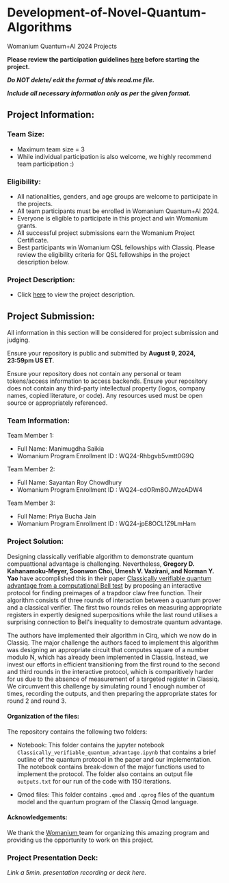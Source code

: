 # Development-of-Novel-Quantum-Algorithms
Womanium Quantum+AI 2024 Projects

**Please review the participation guidelines [here](https://github.com/womanium-quantum/Quantum-AI-2024) before starting the project.**

_**Do NOT delete/ edit the format of this read.me file.**_

_**Include all necessary information only as per the given format.**_

## Project Information:

### Team Size:
  - Maximum team size = 3
  - While individual participation is also welcome, we highly recommend team participation :)

### Eligibility:
  - All nationalities, genders, and age groups are welcome to participate in the projects.
  - All team participants must be enrolled in Womanium Quantum+AI 2024.
  - Everyone is eligible to participate in this project and win Womanium grants.
  - All successful project submissions earn the Womanium Project Certificate.
  - Best participants win Womanium QSL fellowships with Classiq. Please review the eligibility criteria for QSL fellowships in the project description below.

### Project Description:
  - Click [here](https://drive.google.com/file/d/1PGNUShboB4ik_JHZGcIPTh3KYi-aajzp/view?usp=sharing) to view the project description.

## Project Submission:
All information in this section will be considered for project submission and judging.

Ensure your repository is public and submitted by **August 9, 2024, 23:59pm US ET**.

Ensure your repository does not contain any personal or team tokens/access information to access backends. Ensure your repository does not contain any third-party intellectual property (logos, company names, copied literature, or code). Any resources used must be open source or appropriately referenced.

### Team Information:


Team Member 1:
 - Full Name: Manimugdha Saikia
 - Womanium Program Enrollment ID : WQ24-Rhbgvb5vmtt0G9Q


Team Member 2:
 - Full Name: Sayantan Roy Chowdhury
 - Womanium Program Enrollment ID : WQ24-cdORm8OJWzcADW4


Team Member 3:
 - Full Name: Priya Bucha Jain
 - Womanium Program Enrollment ID : WQ24-jpE8OCL1Z9LmHam

### Project Solution:
Designing classically verifiable algorithm to demonstrate quantum compuattional advantage is challenging. Nevertheless,  **Gregory D. Kahanamoku-Meyer, Soonwon Choi, Umesh V. Vazirani, and Norman Y. Yao** have accomplished this in their paper <a href="https://www.nature.com/articles/s41567-022-01643-7"> Classically verifiable quantum advantage from a computational Bell test</a> by proposing an interactive protocol for finding preimages of a trapdoor claw free function. Their algorithm consists of three rounds of interaction between a quantum prover and a classical verifier. The first two rounds relies on measuring appropriate registers in expertly designed superpositions while the last round utilises a surprising connection to Bell's inequality to demostrate quantum advantage.

The authors have implemented their algorithm in Cirq, which we now do in Classiq. The major challenge the authors faced to implement this algorithm was designing an appropriate circuit that computes square of a number modulo N, which has already been implemented in Classiq. Instead, we invest our efforts in efficient transitioning from the first round  to the second and third rounds in the interactive protocol, which is comparitively harder for us due to the absence of measurement of a targeted register in Classiq. We circumvent this challenge by simulating round 1 enough number of times, recording the outputs, and then preparing the appropriate states for round 2 and round 3.


#### Organization of the files:
The repository contains the following two folders:

- Notebook: This folder contains the jupyter notebook `Classically_verifiable_quantum_advantage.ipynb` that contains a brief outline of the quantum protocol in the paper and our implementation. The notebook contains break-down of the major functions used to implement the protocol. The folder also contains an output file `outputs.txt` for our run of the code with 150 iterations.

- Qmod files: This folder contains `.qmod` and `.qprog` files of the quantum model and the quantum program of the Classiq Qmod language.

#### Acknowledgements:
We thank the <a href = "https://womanium.org/Quantum/AI"> Womanium </a> team for organizing this amazing program and providing us the opportunity to work on this project.


### Project Presentation Deck:
_Link a 5min. presentation recording or deck here._

